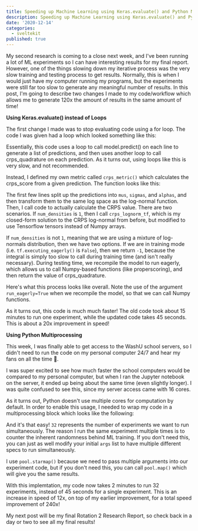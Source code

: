 ```yaml
---
title: Speeding up Machine Learning using Keras.evaluate() and Python Multiprocessing
description: Speeding up Machine Learning using Keras.evaluate() and Python Multiprocessing
date: '2020-12-14'
categories:
  - sveltekit
published: true
---
```


My second research is coming to a close next week, and I've been running a lot of ML experiments so I can have interesting results for my final report. However, one of the things slowing down my iterative process was the very slow training and testing process to get results. Normally, this is when I would just have my computer running my programs, but the experiments were still far too slow to generate any meaningful number of results. In this post, I'm going to describe two changes I made to my code/workflow which allows me to generate 120x the amount of results in the same amount of time!

**Using Keras.evaluate() instead of Loops**

The first change I made was to stop evaluating code using a for loop. The code I was given had a loop which looked something like this:

Essentially, this code uses a loop to call model.predict() on each line to generate a list of predictions, and then uses another loop to call crps_quadrature on each prediction. As it turns out, using loops like this is very slow, and not recommended.

Instead, I defined my own metric called `crps_metric()` which calculates the crps_score from a given prediction. The function looks like this:

The first few lines split up the predictions into `mus`, `sigmas`, and `alphas`, and then transform them to the same log space as the log-normal function. Then, I call code to actually calculate the CRPS value. There are two scenarios. If `num_densities` is `1`, then I call `crps_lognorm_tf`, which is my closed-form solution to the CRPS log-normal from before, but modified to use Tensorflow tensors instead of Numpy arrays.

If `num_densities` is not `1`, meaning that we are using a mixture of log-normals distribution, then we have two options. If we are in training mode (i.e. `tf.executing_eagerly()` is `False`), then we return `-1`, because the integral is simply too slow to call during training time (and isn't really necessary). During testing time, we recompile the model to run eagerly, which allows us to call Numpy-based functions (like properscoring), and then return the value of crps_quadrature.

Here's what this process looks like overall. Note the use of the argument `run_eagerly=True` when we recompile the model, so that we can call Numpy functions.

As it turns out, this code is much much faster! The old code took about 15 minutes to run one experiment, while the updated code takes 45 seconds. This is about a 20x improvement in speed!

**Using Python Multiprocessing**

This week, I was finally able to get access to the WashU school servers, so I didn't need to run the code on my personal computer 24/7 and hear my fans on all the time 😬.

I was super excited to see how much faster the school computers would be compared to my personal computer, but when I ran the Jupyter notebook on the server, it ended up being about the same time (even slightly longer). I was quite confused to see this, since my server access came with 16 cores.

As it turns out, Python doesn't use multiple cores for computation by default. In order to enable this usage, I needed to wrap my code in a multiprocessing block which looks like the following:

And it's that easy! `32` represents the number of experiments we want to run simultaneously. The reason I run the same experiment multiple times is to counter the inherent randomness behind ML training. If you don't need this, you can just as well modify your initial `args` list to have multiple different specs to run simultaneously.

I use `pool.starmap()` because we need to pass multiple arguments into our experiment code, but if you don't need this, you can  call `pool.map()` which will give you the same results.

With this implemtation, my code now takes 2 minutes to run 32 experiments, instead of 45 seconds for a single experiment. This is an increase in speed of 12x, on top of my earlier improvement, for a total speed improvement of 240x!

My next post will be my final Rotation 2 Research Report, so check back in a day or two to see all my final results!

